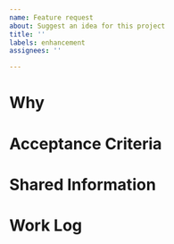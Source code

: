 ```yaml
---
name: Feature request
about: Suggest an idea for this project
title: ''
labels: enhancement
assignees: ''

---
```


# Why

# Acceptance Criteria

# Shared Information

# Work Log
